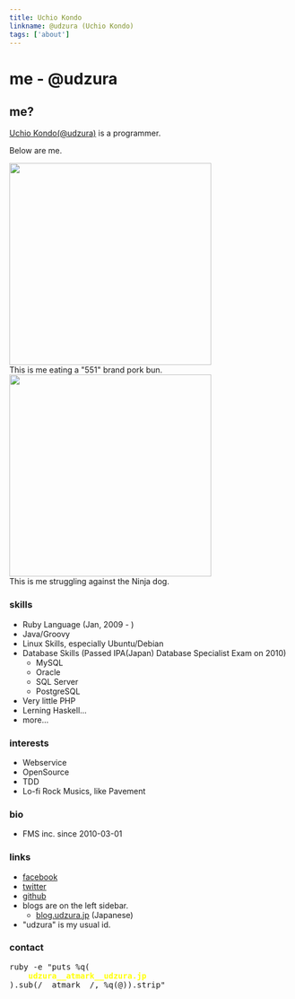 ```yaml
--- 
title: Uchio Kondo
linkname: @udzura (Uchio Kondo)
tags: ['about']
---
```


# me - @udzura #

## me? ##

[Uchio Kondo(@udzura)](http://twitter.com/udzura) is a programmer.

Below are me.

<div class='images'>
  <a href="/images/uchio.jpg" rel="lightbox" title="this is uchio."><img src="/images/uchio.jpg" width="360" /></a>
  <div>This is me eating a "551" brand pork bun.</div>
  <a href="/images/ninja.jpg" rel="lightbox" title="this is uchio."><img src="/images/ninja.jpg" width="360" /></a>
  <div>This is me struggling against the Ninja dog.</div>

</div>

### skills ###

* Ruby Language (Jan, 2009 - )
* Java/Groovy
* Linux Skills, especially Ubuntu/Debian
* Database Skills (Passed IPA(Japan) Database Specialist Exam on 2010)
  * MySQL
  * Oracle
  * SQL Server
  * PostgreSQL
* Very little PHP
* Lerning Haskell...
* more...

### interests ###

* Webservice
* OpenSource
* TDD
* Lo-fi Rock Musics, like Pavement

### bio ##

* FMS inc. since 2010-03-01

### links ##

* [facebook](http://www.facebook.com/uchio.kondo)
* [twitter](http://twitter.com/udzura)
* [github](https://github.com/udzura)
* blogs are on the left sidebar.
  * [blog.udzura.jp](http://blog.udzura.jp) (Japanese)
* "udzura" is my usual id.

### contact ##

<pre class='sh_sourceCode'>ruby -e "puts %q(&#x000A;    <span style="color: yellow !important; font-weight: bold !important;">udzura__atmark__udzura.jp</span>&#x000A;).sub(/__atmark__/, %q(@)).strip"&#x000A;</pre>

